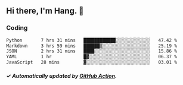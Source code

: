 ## Hi there, I'm Hang. 👋

### Coding

<!--START_SECTION:waka-->

```txt
Python       7 hrs 31 mins   ████████████░░░░░░░░░░░░░   47.42 %
Markdown     3 hrs 59 mins   ██████▒░░░░░░░░░░░░░░░░░░   25.19 %
JSON         2 hrs 31 mins   ████░░░░░░░░░░░░░░░░░░░░░   15.86 %
YAML         1 hr            █▓░░░░░░░░░░░░░░░░░░░░░░░   06.37 %
JavaScript   28 mins         ▓░░░░░░░░░░░░░░░░░░░░░░░░   03.01 %
```

<!--END_SECTION:waka-->

##### ✓ Automatically updated by [GitHub Action](https://github.com/huhuhang/huhuhang/actions).
